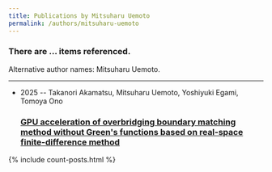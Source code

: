 ```yaml
---
title: Publications by Mitsuharu Uemoto
permalink: /authors/mitsuharu-uemoto
---
```


<h3 id="number-posts">There are ... items referenced.</h3>
<p id='info-authors'>Alternative author names: Mitsuharu Uemoto.</p>
<hr />
<ul class="post-list">
<li><span class='post-meta'>2025 -- Takanori Akamatsu, Mitsuharu Uemoto, Yoshiyuki Egami, Tomoya Ono</span><h3><a class='post-link' href="{{ site.baseurl }}/gpu-acceleration-of-overbridging-boundary-matching-method-without-green-s-functions-based-on-real-space-finite-difference-method">GPU acceleration of overbridging boundary matching method without Green's functions based on real-space finite-difference method</a></h3></li>

</ul>
{% include count-posts.html %}
